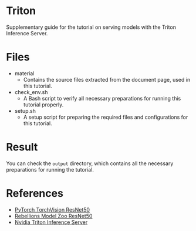 # Triton
Supplementary guide for the tutorial on serving models with the Triton Inference Server.

# Files
- material
  - Contains the source files extracted from the document page, used in this tutorial.
- check_env.sh
  - A Bash script to verify all necessary preparations for running this tutorial properly.
- setup.sh
  - A setup script for preparing the required files and configurations for this tutorial.

# Result
You can check the `output` directory, which contains all the necessary preparations for running the tutorial.

# References
- [PyTorch TorchVision ResNet50](https://docs.rbln.ai/tutorial/basic/pytorch_resnet50.html)
- [Rebellions Model Zoo ResNet50](https://github.com/rebellions-sw/rbln-model-zoo/blob/main/huggingface/image-classification/resnet/compile.py)
- [Nvidia Triton Inference Server](https://docs.rbln.ai/software/model_serving/tritonserver.html)
